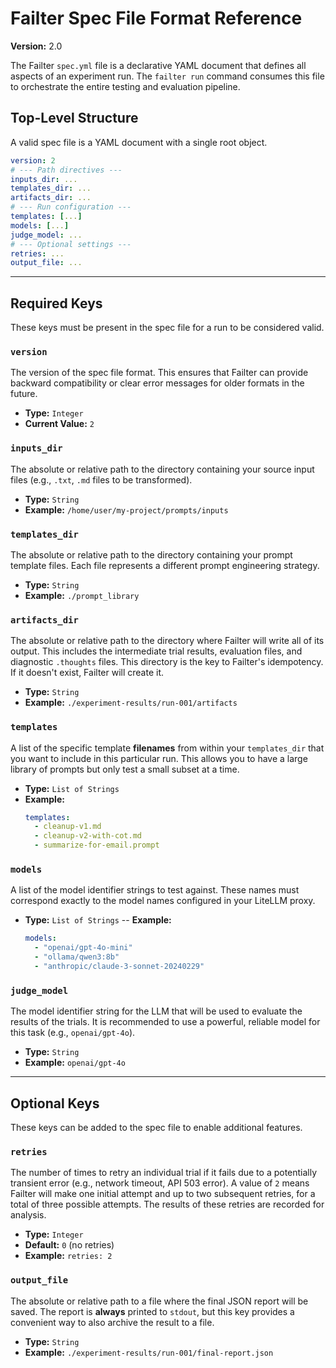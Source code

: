 # **Failter Spec File Format Reference**

**Version:** 2.0

The Failter `spec.yml` file is a declarative YAML document that defines all aspects of an experiment run. The `failter run` command consumes this file to orchestrate the entire testing and evaluation pipeline.

## Top-Level Structure

A valid spec file is a YAML document with a single root object.

```yaml
version: 2
# --- Path directives ---
inputs_dir: ...
templates_dir: ...
artifacts_dir: ...
# --- Run configuration ---
templates: [...]
models: [...]
judge_model: ...
# --- Optional settings ---
retries: ...
output_file: ...
```

---

## **Required Keys**

These keys must be present in the spec file for a run to be considered valid.

### `version`
The version of the spec file format. This ensures that Failter can provide backward compatibility or clear error messages for older formats in the future.
-   **Type:** `Integer`
-   **Current Value:** `2`

### `inputs_dir`
The absolute or relative path to the directory containing your source input files (e.g., `.txt`, `.md` files to be transformed).
-   **Type:** `String`
-   **Example:** `/home/user/my-project/prompts/inputs`

### `templates_dir`
The absolute or relative path to the directory containing your prompt template files. Each file represents a different prompt engineering strategy.
-   **Type:** `String`
-   **Example:** `./prompt_library`

### `artifacts_dir`
The absolute or relative path to the directory where Failter will write all of its output. This includes the intermediate trial results, evaluation files, and diagnostic `.thoughts` files. This directory is the key to Failter's idempotency. If it doesn't exist, Failter will create it.
-   **Type:** `String`
-   **Example:** `./experiment-results/run-001/artifacts`

### `templates`
A list of the specific template **filenames** from within your `templates_dir` that you want to include in this particular run. This allows you to have a large library of prompts but only test a small subset at a time.
-   **Type:** `List of Strings`
-   **Example:**
    ```yaml
    templates:
      - cleanup-v1.md
      - cleanup-v2-with-cot.md
      - summarize-for-email.prompt
    ```

### `models`
A list of the model identifier strings to test against. These names must correspond exactly to the model names configured in your LiteLLM proxy.
-   **Type:** `List of Strings`
--   **Example:**
    ```yaml
    models:
      - "openai/gpt-4o-mini"
      - "ollama/qwen3:8b"
      - "anthropic/claude-3-sonnet-20240229"
    ```

### `judge_model`
The model identifier string for the LLM that will be used to evaluate the results of the trials. It is recommended to use a powerful, reliable model for this task (e.g., `openai/gpt-4o`).
-   **Type:** `String`
-   **Example:** `openai/gpt-4o`

---

## **Optional Keys**

These keys can be added to the spec file to enable additional features.

### `retries`
The number of times to retry an individual trial if it fails due to a potentially transient error (e.g., network timeout, API 503 error). A value of `2` means Failter will make one initial attempt and up to two subsequent retries, for a total of three possible attempts. The results of these retries are recorded for analysis.
-   **Type:** `Integer`
-   **Default:** `0` (no retries)
-   **Example:** `retries: 2`

### `output_file`
The absolute or relative path to a file where the final JSON report will be saved. The report is **always** printed to `stdout`, but this key provides a convenient way to also archive the result to a file.
-   **Type:** `String`
-   **Example:** `./experiment-results/run-001/final-report.json`
